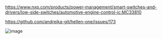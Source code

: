 
https://www.nxp.com/products/power-management/smart-switches-and-drivers/low-side-switches/automotive-engine-control-ic:MC33810

https://github.com/andreika-git/hellen-one/issues/173

![image](https://github.com/rusefi/rusefi-hardware/assets/48498823/99909086-d6d5-478f-9ab3-0168df473e70)
